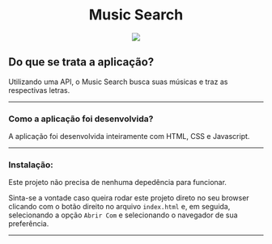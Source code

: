 <h1 align="center">Music Search</h1>

<div align="center">
  <img src="https://github.com/danielusi/lyrics-search/blob/master/images/screenshot.png" >
</div>

<h2>Do que se trata a aplicação?</h2>
<p>Utilizando uma API, o Music Search busca suas músicas e traz as respectivas letras.</p>

<hr>

<h3>Como a aplicação foi desenvolvida?</h3>
   
<p> A aplicação foi desenvolvida inteiramente com HTML, CSS e Javascript.</p> 

<hr>

### Instalação:

Este projeto não precisa de nenhuma depedência para funcionar.

Sinta-se a vontade caso queira rodar este projeto direto no seu browser clicando com o botão direito no arquivo `index.html` e, em seguida, selecionando a opção `Abrir Com` e selecionando o navegador de sua preferência.

<hr>
